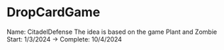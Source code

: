 # DropCardGame
Name: CitadelDefense
The idea is based on the game Plant and Zombie
Start: 1/3/2024  -> Complete: 10/4/2024

